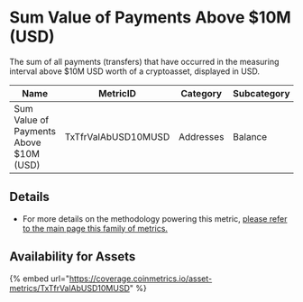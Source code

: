 # Sum Value of Payments Above $10M (USD)

The sum of all payments (transfers) that have occurred in the measuring interval above $10M USD worth of a cryptoasset, displayed in USD.

| Name                                   | MetricID            | Category  | Subcategory | Type | Unit | Interval |
| -------------------------------------- | ------------------- | --------- | ----------- | ---- | ---- | -------- |
| Sum Value of Payments Above $10M (USD) | TxTfrValAbUSD10MUSD | Addresses | Balance     | Sum  | USD  | 1 day    |

## Details

* For more details on the methodology powering this metric, [please refer to the main page this family of metrics.](../payments-xfers-above-usdx-sum-native-units/)

## Availability for Assets

{% embed url="https://coverage.coinmetrics.io/asset-metrics/TxTfrValAbUSD10MUSD" %}
